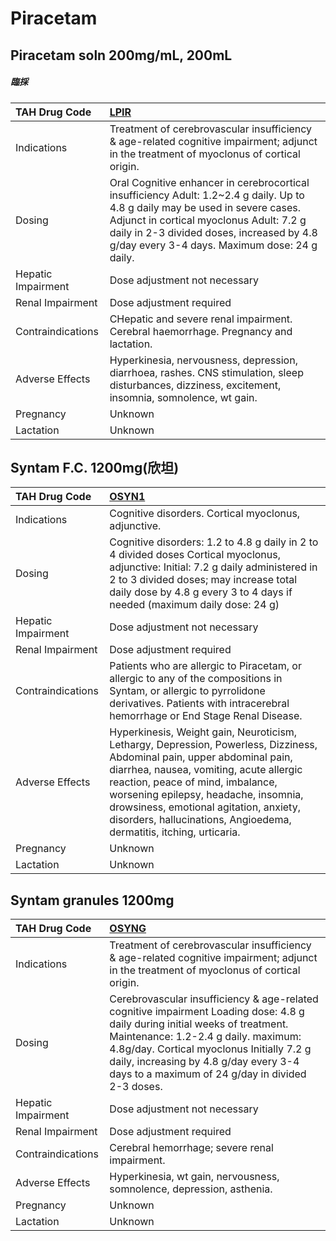 # Piracetam

## Piracetam soln 200mg/mL, 200mL

##### 臨採

| TAH Drug Code      | [LPIR](https://www.tahsda.org.tw/drugs/hissearch.php?drug_code=LPIR)                                                                                                                                                                                                    |
|:-------------------|:------------------------------------------------------------------------------------------------------------------------------------------------------------------------------------------------------------------------------------------------------------------------|
| Indications        | Treatment of cerebrovascular insufficiency & age-related cognitive impairment; adjunct in the treatment of myoclonus of cortical origin.                                                                                                                                |
| Dosing             | Oral Cognitive enhancer in cerebrocortical insufficiency Adult: 1.2~2.4 g daily. Up to 4.8 g daily may be used in severe cases. Adjunct in cortical myoclonus Adult: 7.2 g daily in 2-3 divided doses, increased by 4.8 g/day every 3-4 days. Maximum dose: 24 g daily. |
| Hepatic Impairment | Dose adjustment not necessary                                                                                                                                                                                                                                           |
| Renal Impairment   | Dose adjustment required                                                                                                                                                                                                                                                |
| Contraindications  | CHepatic and severe renal impairment. Cerebral haemorrhage. Pregnancy and lactation.                                                                                                                                                                                    |
| Adverse Effects    | Hyperkinesia, nervousness, depression, diarrhoea, rashes. CNS stimulation, sleep disturbances, dizziness, excitement, insomnia, somnolence, wt gain.                                                                                                                    |
| Pregnancy          | Unknown                                                                                                                                                                                                                                                                 |
| Lactation          | Unknown                                                                                                                                                                                                                                                                 |

## Syntam F.C. 1200mg(欣坦)

| TAH Drug Code      | [OSYN1](https://www.tahsda.org.tw/drugs/hissearch.php?drug_code=OSYN1)                                                                                                                                                                                                                                                                                            |
|:-------------------|:------------------------------------------------------------------------------------------------------------------------------------------------------------------------------------------------------------------------------------------------------------------------------------------------------------------------------------------------------------------|
| Indications        | Cognitive disorders. Cortical myoclonus, adjunctive.                                                                                                                                                                                                                                                                                                              |
| Dosing             | Cognitive disorders: 1.2 to 4.8 g daily in 2 to 4 divided doses Cortical myoclonus, adjunctive: Initial: 7.2 g daily administered in 2 to 3 divided doses; may increase total daily dose by 4.8 g every 3 to 4 days if needed (maximum daily dose: 24 g)                                                                                                          |
| Hepatic Impairment | Dose adjustment not necessary                                                                                                                                                                                                                                                                                                                                     |
| Renal Impairment   | Dose adjustment required                                                                                                                                                                                                                                                                                                                                          |
| Contraindications  | Patients who are allergic to Piracetam, or allergic to any of the compositions in Syntam, or allergic to pyrrolidone derivatives. Patients with intracerebral hemorrhage or End Stage Renal Disease.                                                                                                                                                              |
| Adverse Effects    | Hyperkinesis, Weight gain, Neuroticism, Lethargy, Depression, Powerless, Dizziness, Abdominal pain, upper abdominal pain, diarrhea, nausea, vomiting, acute allergic reaction, peace of mind, imbalance, worsening epilepsy, headache, insomnia, drowsiness, emotional agitation, anxiety, disorders, hallucinations, Angioedema, dermatitis, itching, urticaria. |
| Pregnancy          | Unknown                                                                                                                                                                                                                                                                                                                                                           |
| Lactation          | Unknown                                                                                                                                                                                                                                                                                                                                                           |

## Syntam granules 1200mg

| TAH Drug Code      | [OSYNG](https://www.tahsda.org.tw/drugs/hissearch.php?drug_code=OSYNG)                                                                                                                                                                                                                                         |
|:-------------------|:---------------------------------------------------------------------------------------------------------------------------------------------------------------------------------------------------------------------------------------------------------------------------------------------------------------|
| Indications        | Treatment of cerebrovascular insufficiency & age-related cognitive impairment; adjunct in the treatment of myoclonus of cortical origin.                                                                                                                                                                       |
| Dosing             | Cerebrovascular insufficiency & age-related cognitive impairment Loading dose: 4.8 g daily during initial weeks of treatment. Maintenance: 1.2-2.4 g daily. maximum: 4.8g/day. Cortical myoclonus Initially 7.2 g daily, increasing by 4.8 g/day every 3-4 days to a maximum of 24 g/day in divided 2-3 doses. |
| Hepatic Impairment | Dose adjustment not necessary                                                                                                                                                                                                                                                                                  |
| Renal Impairment   | Dose adjustment required                                                                                                                                                                                                                                                                                       |
| Contraindications  | Cerebral hemorrhage; severe renal impairment.                                                                                                                                                                                                                                                                  |
| Adverse Effects    | Hyperkinesia, wt gain, nervousness, somnolence, depression, asthenia.                                                                                                                                                                                                                                          |
| Pregnancy          | Unknown                                                                                                                                                                                                                                                                                                        |
| Lactation          | Unknown                                                                                                                                                                                                                                                                                                        |

